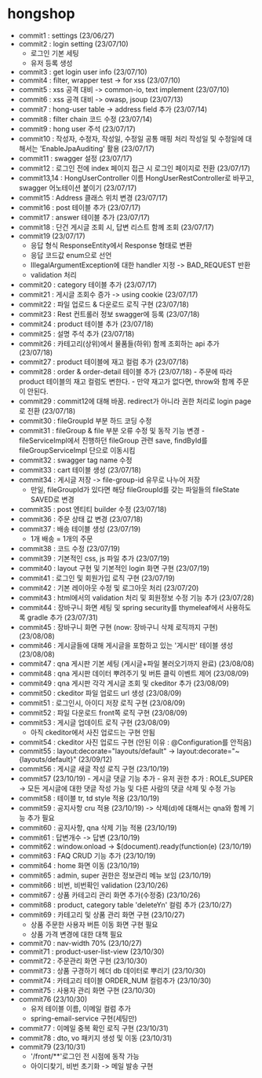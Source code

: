 # hongshop

* commit1 : settings (23/06/27)
* commit2 : login setting (23/07/10)
  - 로그인 기본 세팅
  - 유저 등록 생성
* commit3 : get login user info (23/07/10)
* commit4 : filter, wrapper test -> for xss (23/07/10)
* commit5 : xss 공격 대비 -> common-io, text implement (23/07/10)
* commit6 : xss 공격 대비 -> owasp, jsoup (23/07/13)
* commit7 : hong-user table -> address field 추가 (23/07/14)
* commit8 : filter chain 코드 수정 (23/07/14)
* commit9 : hong user 주석 (23/07/17)
* commit10 : 작성자, 수정자, 작성일, 수정일 공통 매핑 처리
             작성일 및 수정일에 대해서는 'EnableJpaAuditing' 활용 (23/07/17)
* commit11 : swagger 설정  (23/07/17)
* commit12 : 로그인 전에 index 페이지 접근 시 로그인 페이지로 전환 (23/07/17)
* commit13,14 : HongUserController 이름 HongUserRestController로 바꾸고, swagger 어노테이션 붙이기 (23/07/17)
* commit15 : Address 클래스 위치 변경 (23/07/17)
* commit16 : post 테이블 추가 (23/07/17)
* commit17 : answer 테이블 추가 (23/07/17)
* commit18 : 단건 게시글 조회 시, 답변 리스트 함께 조회 (23/07/17)
* commit19 (23/07/17)
    - 응답 형식 ResponseEntity에서 Response 형태로 변환
    - 응답 코드값 enum으로 선언
    - IllegalArgumentException에 대한 handler 지정 -> BAD_REQUEST 반환
    - validation 처리
* commit20 : category 테이블 추가 (23/07/17)
* commit21 : 게시글 조회수 증가 -> using cookie (23/07/17)
* commit22 : 파일 업로드 & 다운로드 로직 구현 (23/07/18)
* commit23 : Rest 컨트롤러 정보 swagger에 등록 (23/07/18)
* commit24 : product 테이블 추가 (23/07/18)
* commit25 : 설명 주석 추가 (23/07/18)
* commit26 : 카테고리(상위)에서 물품들(하위) 함께 조회하는 api 추가 (23/07/18)
* commit27 : product 테이블에 재고 컬럼 추가 (23/07/18)
* commit28 : order & order-detail 테이블 추가 (23/07/18)
      - 주문에 따라 product 테이블의 재고 컬럼도 변한다.
      - 만약 재고가 없다면, throw와 함께 주문이 안된다.
* commit29 : commit12에 대해 바꿈. redirect가 아니라 권한 처리로 login page로 전환 (23/07/18)
* commit30 : fileGroupId 부분 하드 코딩 수정
* commit31 : fileGroup & file 부분 오류 수정 및 동작 기능 변경
      - fileServiceImpl에서 진행하던 fileGroup 관련 save, findById를 fileGroupServiceImpl 단으로 이동시킴
* commit32 : swagger tag name 수정
* commit33 : cart 테이블 생성 (23/07/18)
* commit34 : 게시글 저장 -> file-group-id 유무로 나누어 저장
    - 만일, fileGroupId가 있다면 해당 fileGroupId를 갖는 파일들의 fileState SAVED로 변경
* commit35 : post 엔티티 builder 수정 (23/07/18)
* commit36 : 주문 상태 값 변경 (23/07/18)
* commit37 : 배송 테이블 생성 (23/07/19)
    - 1개 배송 = 1개의 주문
* commit38 : 코드 수정 (23/07/19)
* commit39 : 기본적인 css, js 파일 추가 (23/07/19)
* commit40 : layout 구현 및 기본적인 login 화면 구현 (23/07/19)
* commit41 : 로그인 및 회원가입 로직 구현 (23/07/19)
* commit42 : 기본 레이아웃 수정 및 로그아웃 처리 (23/07/20)
* commit43 : html에서의 validation 처리 및 회원정보 수정 기능 추가 (23/07/28)
* commit44 : 장바구니 화면 세팅 및 spring security를 thymeleaf에서 사용하도록 gradle 추가 (23/07/31)
* commit45 : 장바구니 화면 구현 (now: 장바구니 삭제 로직까지 구현) (23/08/08)
* commit46 : 게시글들에 대해 게시글을 포함하고 있는 '게시판' 테이블 생성 (23/08/08)
* commit47 : qna 게시판 기본 세팅 (게시글+파일 불러오기까지 완료) (23/08/08)
* commit48 : qna 게시판 데이터 뿌려주기 및 버튼 클릭 이벤트 제어 (23/08/09)
* commit49 : qna 게시판 각각 게시글 조회 및 ckeditor 추가 (23/08/09)
* commit50 : ckeditor 파일 업로드 url 생성 (23/08/09)
* commit51 : 로그인시, 아이디 저장 로직 구현 (23/08/09)
* commit52 : 파일 다운로드 front쪽 로직 구현 (23/08/09)
* commit53 : 게시글 업데이트 로직 구현 (23/08/09)
    - 아직 ckeditor에서 사진 업로드는 구현 안됨
* commit54 : ckeditor 사진 업로드 구현 (안된 이유 : @Configuration를 안적음)
* commit55 :  layout:decorate="layouts/default" -> layout:decorate="~{layouts/default}" (23/09/12)
* commit56 : 게시글 새글 작성 로직 구현 (23/10/19)
* commit57 (23/10/19)
      - 게시글 댓글 기능 추가
      - 유저 권한 추가 : ROLE_SUPER -> 모든 게시글에 대한 댓글 작성 가능 및 다른 사람의 댓글 삭제 및 수정 가능
* commit58 : 테이블 tr, td style 적용 (23/10/19)
* commit59 : 공지사항 cru 적용 (23/10/19) -> 삭제(d)에 대해서는 qna와 함께 기능 추가 필요
* commit60 : 공지사항, qna 삭제 기능 적용 (23/10/19)
* commit61 : 답변개수 -> 답변 (23/10/19)
* commit62 : window.onload -> $(document).ready(function(e) (23/10/19)
* commit63 : FAQ CRUD 기능 추가 (23/10/19)
* commit64 : home 화면 이동 (23/10/19)
* commit65 : admin, super 권한은 정보관리 메뉴 보임 (23/10/19)
* commit66 : 비번, 비번확인 validation (23/10/26)
* commit67 : 상품 카테고리 관리 화면 추가(수정중) (23/10/26)
* commit68 : product, category table 'deleteYn' 컬럼 추가 (23/10/27)
* commit69 : 카테고리 및 상품 관리 화면 구현 (23/10/27)
  - 상품 주문한 사용자 버튼 이동 화면 구현 필요
  - 상품 가격 변경에 대한 대책 필요
* commit70 : nav-width 70% (23/10/27)
* commit71 : product-user-list-view (23/10/30)
* commit72 : 주문관리 화면 구현 (23/10/30)
* commit73 : 상품 구경하기 헤더 db 데이터로 뿌리기 (23/10/30)
* commit74 : 카테고리 테이블 ORDER_NUM 컬럼추가 (23/10/30)
* commit75 :  사용자 관리 화면 구현 (23/10/30)
* commit76 (23/10/30)
   - 유저 테이블 이름, 이메일 컬럼 추가
   - spring-email-service 구현(세팅만)
* commit77 : 이메일 중복 확인 로직 구현 (23/10/31)
* commit78 : dto, vo 패키지 생성 및 이동 (23/10/31)
* commit79  (23/10/31)
  - '/front/**'로그인 전 시점에 동작 가능
  - 아이디찾기, 비번 초기화 -> 메일 발송 구현
